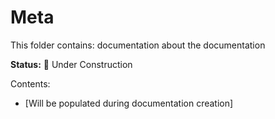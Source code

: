 # Meta

This folder contains: documentation about the documentation

**Status:** 🚧 Under Construction

Contents:
- [Will be populated during documentation creation]
